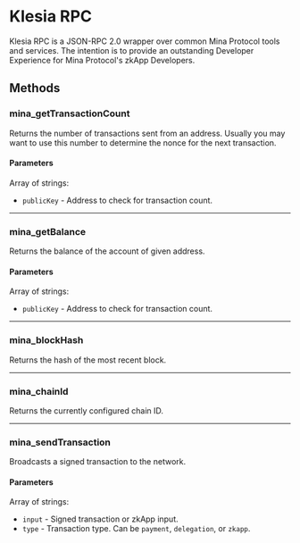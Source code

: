 # Klesia RPC

Klesia RPC is a JSON-RPC 2.0 wrapper over common Mina Protocol tools and services. The intention is to provide an outstanding Developer Experience for Mina Protocol's zkApp Developers.

## Methods

### mina_getTransactionCount

Returns the number of transactions sent from an address. Usually you may want to use this number to determine the nonce for the next transaction.

#### Parameters

Array of strings:
- `publicKey` - Address to check for transaction count.

---

### mina_getBalance

Returns the balance of the account of given address.

#### Parameters

Array of strings:
- `publicKey` - Address to check for transaction count.

---

### mina_blockHash

Returns the hash of the most recent block.

---

### mina_chainId

Returns the currently configured chain ID.

---

### mina_sendTransaction

Broadcasts a signed transaction to the network.

#### Parameters

Array of strings:
- `input` - Signed transaction or zkApp input.
- `type` - Transaction type. Can be `payment`, `delegation`, or `zkapp`.
